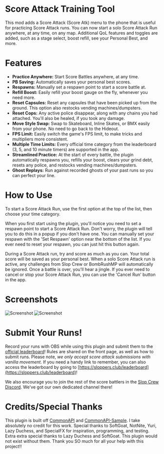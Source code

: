 # Score Attack Training Tool

This mod adds a Score Attack (Score Atk) menu to the phone that is useful for practicing Score Attack runs. You can now start a solo Score Attack Run anywhere, at any time, on any map. Additional QoL features and toggles are added, such as a stage select, boost refill, see your Personal Best, and more.

# Features
- **Practice Anywhere:** Start Score Battles anywhere, at any time.
- **PB Saving:** Automatically saves your personal best scores.
- **Respawns:** Manually set a respawn point to start a score battle at.
- **Refill Boost:** Easily refill your boost gauge on the fly, whenever you need more.
- **Reset Capsules:** Reset any capsules that have been picked up from the ground. This option also restocks vending machines/dumpsters.
- **Reset Cops:** Any active police disappear, along with any chains you had attached. You'll also be healed, if you took any damage.
- **Move Style Swap:** Swap to Skateboard, Inline Skates, or BMX easily from your phone. No need to go back to the Hideout.
- **FPS Limit:** Easily switch the game's FPS limit, to make tricks and multipliers more consistent.
- **Multiple Time Limits:** Every official time category from the leaderboard (3, 5, and 10 minute timers) are supported in the app.
- **Streamlined Practice:** At the start of every battle, the plugin automatically respawns you, refills your boost, clears your grind debt, resets any police, and restocks vending machines/dumpsters.
- **Ghost Replays:** Run against recorded ghosts of your past runs so you can perfect your line.

# How to Use

To start a Score Attack Run, use the first option at the top of the list, then choose your time category.

When you first start using the plugin, you'll notice you need to set a respawn point to start a Score Attack Run. Don't worry, the plugin will tell you to do this in a popup if you don't have one. You can manually set your respawn with the 'Set Respawn' option near the bottom of the list. If you ever need to reset your respawn, you can just hit this button again.

During a Score Attack run, try and score as much as you can. Your total score will be saved as your personal best. When a solo Score Attack run is active, any challenges from Slop Crew or BombRushMP will automatically be ignored. Once a battle is over, you'll hear a jingle. If you ever need to cancel or stop your Score Attack Run, you can use the 'Cancel Run' button in the app.

# Screenshots
![Screenshot](https://i.imgur.com/iFrl532.jpeg)
![Screenshot](https://i.imgur.com/iker8m1.jpeg)

# Submit Your Runs!

Record your runs with OBS while using this plugin and submit them to the [official leaderboard](https://docs.google.com/spreadsheets/d/e/2PACX-1vQPLU_jkIHBLmvsMqjotXKyeUZ2veHfseqzD_aMRI29b6Mb92c0o5l8WUdDPCp1s4xVwyLwgYHBiYa7/pubhtml)!
Rules are shared on the front page, as well as how to submit runs. Please note, *we only accept score attack submissions with vanilla movement.* If you need a handy link to remember, you can also access the leaderboard by going to [https://sloppers.club/leaderboard](https://sloppers.club/leaderboard)!

We also encourage you to join the rest of the score battlers in the [Slop Crew Discord](https://discord.gg/a2nVaZGGNz). We've got our own dedicated channel there!

# Credits/Special Thanks

This plugin is built off [CommonAPI](https://github.com/LazyDuchess/BRC-CommonAPI) and [CommonAPI-Sample](https://github.com/LazyDuchess/BRC-CommonAPI-Sample). I take absolutely no credit for this work. Special thanks to SoftGoat, NotNite, Yuri, Lazy Duchess, and SpecialFX for inspiration, programming, and testing. Extra extra special thanks to Lazy Duchess and SoftGoat. This plugin would not exist without them. Thank you SO much for all your help with this project!!
